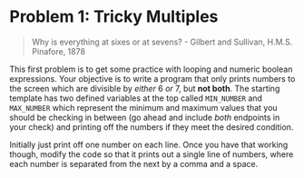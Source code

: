 # Problem 1: Tricky Multiples

> Why is everything at sixes or at sevens?
>                 - Gilbert and Sullivan, H.M.S. Pinafore, 1878

This first problem is to get some practice with looping and numeric boolean expressions. Your objective is to write a program that only prints numbers to the screen which are divisible by _either_ 6 _or_ 7, but **not both**. The starting template has two defined variables at the top called `MIN_NUMBER` and `MAX_NUMBER` which represent the minimum and maximum values that you should be checking in between (go ahead and include _both_ endpoints in your check) and printing off the numbers if they meet the desired condition.

Initially just print off one number on each line. Once you have that working though, modify the code so that it prints out a single line of numbers, where each number is separated from the next by a comma and a space.
